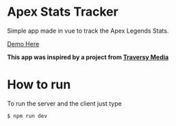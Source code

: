 # Apex Stats Tracker

Simple app made in vue to track the Apex Legends Stats.

[Demo Here](https://aqueous-eyrie-12780.herokuapp.com/)

**This app was inspired by a project from [Traversy Media](https://www.youtube.com/channel/UC29ju8bIPH5as8OGnQzwJyA)**

# How to run

To run the server and the client just type

```bash
$ npm run dev
```